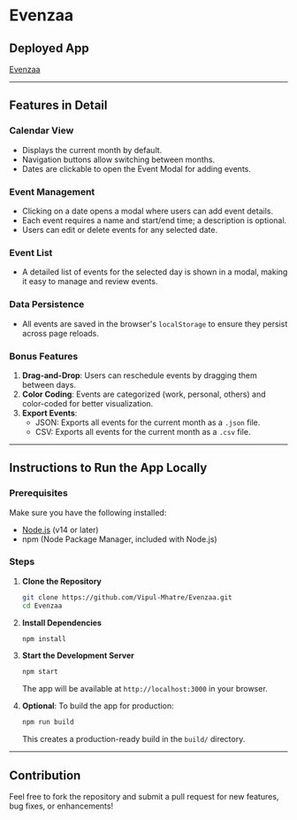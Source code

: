 # Evenzaa

## Deployed App
[Evenzaa](https://evenzaa.netlify.app/)

---

## Features in Detail

### **Calendar View**
- Displays the current month by default.
- Navigation buttons allow switching between months.
- Dates are clickable to open the Event Modal for adding events.

### **Event Management**
- Clicking on a date opens a modal where users can add event details.
- Each event requires a name and start/end time; a description is optional.
- Users can edit or delete events for any selected date.

### **Event List**
- A detailed list of events for the selected day is shown in a modal, making it easy to manage and review events.

### **Data Persistence**
- All events are saved in the browser's `localStorage` to ensure they persist across page reloads.

### **Bonus Features**
1. **Drag-and-Drop**: Users can reschedule events by dragging them between days.
2. **Color Coding**: Events are categorized (work, personal, others) and color-coded for better visualization.
3. **Export Events**:
   - JSON: Exports all events for the current month as a `.json` file.
   - CSV: Exports all events for the current month as a `.csv` file.
---

## Instructions to Run the App Locally

### Prerequisites
Make sure you have the following installed:
- [Node.js](https://nodejs.org/) (v14 or later)
- npm (Node Package Manager, included with Node.js)

### Steps

1. **Clone the Repository**
   ```bash
   git clone https://github.com/Vipul-Mhatre/Evenzaa.git
   cd Evenzaa
   ```

2. **Install Dependencies**
   ```bash
   npm install
   ```

3. **Start the Development Server**
   ```bash
   npm start
   ```

   The app will be available at `http://localhost:3000` in your browser.

4. **Optional**: To build the app for production:
   ```bash
   npm run build
   ```
   This creates a production-ready build in the `build/` directory.

---

## Contribution
Feel free to fork the repository and submit a pull request for new features, bug fixes, or enhancements!